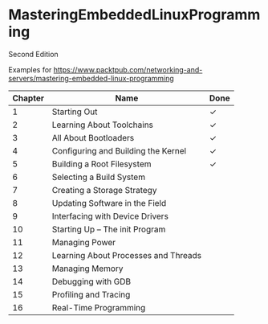 # MasteringEmbeddedLinuxProgramming

Second Edition


Examples for https://www.packtpub.com/networking-and-servers/mastering-embedded-linux-programming


| Chapter | Name                                | Done |
|---------|-------------------------------------|------|
| 1       | Starting Out                        |   ✓  |
| 2       | Learning About Toolchains           |   ✓  |
| 3       | All About Bootloaders               |   ✓  |
| 4       | Configuring and Building the Kernel |   ✓  |
| 5       | Building a Root Filesystem          |   ✓  |
| 6       | Selecting a Build System            |      |
| 7       | Creating a Storage Strategy         |      |
| 8       | Updating Software in the Field      |      |
| 9       | Interfacing with Device Drivers     |      |
| 10      | Starting Up – The init Program      |      |
| 11      | Managing Power                      |      |
| 12      | Learning About Processes and Threads|      |
| 13      | Managing Memory                     |      |
| 14      | Debugging with GDB                  |      |
| 15      | Profiling and Tracing               |      |
| 16      | Real-Time Programming               |      |
